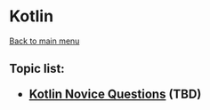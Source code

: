 <H1>Kotlin</h1>

[Back to main menu](..%2F..%2FREADME.md)

<h2>

Topic list:
* [Kotlin Novice Questions](education%2FKotlinNovice.md) (TBD)

</h2>